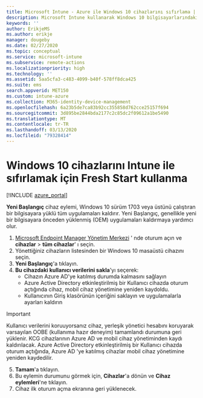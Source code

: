 ```yaml
---
title: Microsoft Intune - Azure ile Windows 10 cihazlarını sıfırlama | Microsoft Docs
description: Microsoft Intune kullanarak Windows 10 bilgisayarlarındaki uygulamaları silmek veya kaldırmak için Yeni Başlangıç'ı kullanın.
keywords: ''
author: ErikjeMS
ms.author: erikje
manager: dougeby
ms.date: 02/27/2020
ms.topic: conceptual
ms.service: microsoft-intune
ms.subservice: remote-actions
ms.localizationpriority: high
ms.technology: ''
ms.assetid: 5aa5cfa3-c483-4099-b40f-578ff8dca425
ms.suite: ems
search.appverid: MET150
ms.custom: intune-azure
ms.collection: M365-identity-device-management
ms.openlocfilehash: 6a23b5de7ca83b92cc355858d762cce25157f694
ms.sourcegitcommit: 3d895be2844bda2177c2c85dc2f09612a1be5490
ms.translationtype: MT
ms.contentlocale: tr-TR
ms.lasthandoff: 03/13/2020
ms.locfileid: "79328414"
---
```

# <a name="use-fresh-start-to-reset-windows-10-devices-with-intune"></a>Windows 10 cihazlarını Intune ile sıfırlamak için Fresh Start kullanma


[!INCLUDE [azure_portal](../includes/azure_portal.md)]

**Yeni Başlangıç** cihaz eylemi, Windows 10 sürüm 1703 veya üstünü çalıştıran bir bilgisayara yüklü tüm uygulamaları kaldırır. Yeni Başlangıç, genellikle yeni bir bilgisayara önceden yüklenmiş (OEM) uygulamaları kaldırmaya yardımcı olur. 

1. [Microsoft Endpoint Manager Yönetim Merkezi](https://go.microsoft.com/fwlink/?linkid=2109431) ' nde oturum açın ve **cihazlar** > **tüm cihazlar**' ı seçin.
2. Yönettiğiniz cihazların listesinden bir Windows 10 masaüstü cihazını seçin.
3. **Yeni Başlangıç**'a tıklayın. 
4. **Bu cihazdaki kullanıcı verilerini sakla**'yı seçerek:
   * Cihazın Azure AD'ye katılmış durumda kalmasını sağlayın
   * Azure Active Directory etkinleştirilmiş bir Kullanıcı cihazda oturum açtığında cihaz, mobil cihaz yönetimine yeniden kaydoldu.
   * Kullanıcının Giriş klasörünün içeriğini saklayın ve uygulamalarla ayarları kaldırın

  > [!IMPORTANT]
 > Kullanıcı verilerini koruuyorsanız cihaz, yerleşik yönetici hesabını koruyarak varsayılan OOBE (kullanıma hazır deneyim) tamamlandı durumuna geri yüklenir.
 > KCG cihazlarının Azure AD ve mobil cihaz yönetiminden kaydı kaldırılacak.
 > Azure Active Directory etkinleştirilmiş bir Kullanıcı cihazda oturum açtığında, Azure AD 'ye katılmış cihazlar mobil cihaz yönetimine yeniden kaydedilir.
 
5. **Tamam**'a tıklayın.   
6. Bu eylemin durumunu görmek için, **Cihazlar**'a dönün ve **Cihaz eylemleri**'ne tıklayın.  
7. Cihaz ilk oturum açma ekranına geri yüklenecek.
